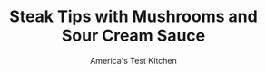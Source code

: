 ---
layout: ../../layouts/MarkdownPostLayout.astro
title: Steak Tips with Mushrooms and Sour Cream Sauce
author: America's Test Kitchen
pubDate: 2023-03-15
description: "Using only a few pantry items, we created a rich, flavorful sauce to compliment tender steak tips."
image_url: https://res.cloudinary.com/hksqkdlah/image/upload/ar_1:1,c_fill,dpr_2.0,f_auto,fl_lossy.progressive.strip_profile,g_faces:auto,q_auto:low,w_344/7157_sfs-steak-tips-v-001-277317
tags: ["Main Courses","Beef","Weeknight","30-Minute Suppers"]
calories: 2343
protein: 38
carbohydrates: 7
fats: 
fiber: 1
ingredients: ["1 1/2 pounds, sirloin steak tips, cut into 2-inch chunks",", Salt and pepper","2 tablespoons, vegetable oil","10 ounces, white mushrooms, sliced","2 , shallots, halved and sliced thin","3/4 cup, low-sodium beef broth","1/2 cup, brandy","1 1/2 teaspoons, minced fresh thyme","1/2 cup, sour cream","2 tablespoons, coarse-grain mustard"]
serves: 4
time: "30 minutes"
instructions: ["Pat steak tips dry with paper towels and season with salt and pepper. Heat 1 tablespoon oil in large skillet over medium-high heat until just smoking. Add meat and cook until well browned all over, 6 to 8 minutes. Transfer to serving platter and tent with foil.","Heat remaining oil in empty skillet until shimmering. Cook mushrooms, shallots, and ¼ teaspoon salt, covered, until vegetables have softened, about 3 minutes. Stir in broth, brandy, and thyme and simmer until reduced by half, about 7 minutes. Off heat, stir in sour cream, mustard, and any accumulated steak juices. Season with salt and pepper. Pour sauce over meat. Serve."]
nutrition: ["953 mg Potassium","436 mg Phosphorus","96 mg Calcium","3 mg Iron","55 mg Magnesium","869 mg Sodium","6 mg Zinc","37 g Fat","14 mg Niacin (B3)","17 g Monounsaturated","2 g Polyunsaturated","3 mg Vitamin C","147 mg Cholesterol","13 g Saturated","1 g Fiber","39 µg Folate (food)","3 g Sugars","5 µg Vitamin K","277 g Water","7 g Carbs","39 µg Folate equivalent (total)","38 g Protein","2 mg Vitamin E","1 µg Vitamin B12","1 mg Vitamin B6","52 µg Vitamin A","585 kcal Energy","2343 calories"]
notes: "Steak tips, also known as flap meat, are sold as whole steaks, cubes, and strips. To ensure evenly sized chunks, we prefer to purchase whole steak tips and cut them ourselves. Serve over rice or buttered egg noodles."
---